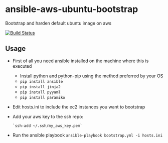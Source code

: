 ansible-aws-ubuntu-bootstrap
============================

Bootstrap and harden default ubuntu image on aws

[![Build Status](https://travis-ci.org/gujo/ansible-aws-ubuntu-bootstrap.png?branch=master)](https://travis-ci.org/gujo/ansible-aws-ubuntu-bootstrap)


Usage
-----

* First of all you need ansible installed on the machine where this is executed
  * Install python and python-pip using the method preferred by your OS
  * `pip install ansible`
  * `pip install jinja2`
  * `pip install pyyaml`
  * `pip install paramiko`
  

* Edit hosts.ini to include the ec2 instances you want to bootstrap
* Add your aws key to the ssh repo:

      `ssh-add ~/.ssh/my_aws_key.pem`

* Run the ansible playbook
      `ansible-playbook bootstrap.yml -i hosts.ini`

